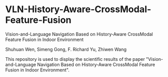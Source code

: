 # VLN-History-Aware-CrossModal-Feature-Fusion
Vision-and-Language Navigation Based on History-Aware CrossModal  Feature Fusion in Indoor Environment 

  Shuhuan Wen, Simeng Gong, F. Richard Yu, Zhiwen Wang

This repository is used to display the scientific results of the paper "Vision-and-Language Navigation Based on History-Aware CrossModal  Feature Fusion in Indoor Environment".
